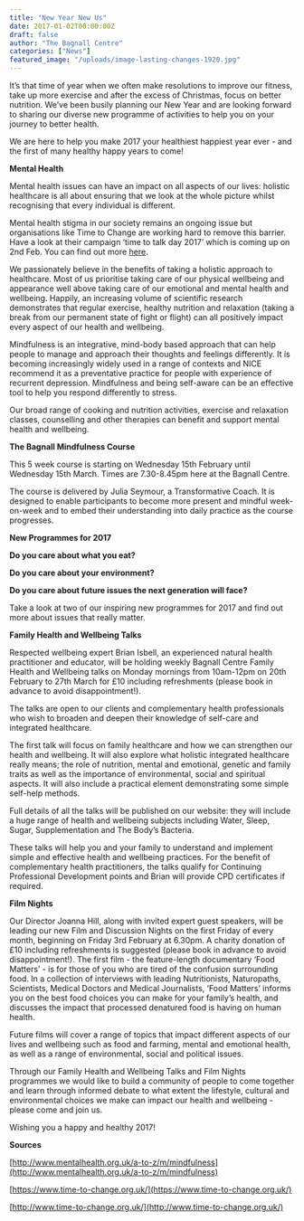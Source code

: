 ```yaml
---
title: "New Year New Us"
date: 2017-01-02T00:00:00Z
draft: false
author: "The Bagnall Centre"
categories: ["News"]
featured_image: "/uploads/image-lasting-changes-1920.jpg"
---
```


It’s that time of year when we often make resolutions to improve our fitness, take up more exercise and after the excess of Christmas, focus on better nutrition. We’ve been busily planning our New Year and are looking forward to sharing our diverse new programme of activities to help you on your journey to better health.

We are here to help you make 2017 your healthiest happiest year ever - and the first of many healthy happy years to come! 

**Mental Health**

Mental health issues can have an impact on all aspects of our lives: holistic healthcare is all about ensuring that we look at the whole picture whilst recognising that every individual is different.

Mental health stigma in our society remains an ongoing issue but organisations like Time to Change are working hard to remove this barrier. Have a look at their campaign ‘time to talk day 2017’ which is coming up on 2nd Feb. You can find out more [here](https://www.time-to-change.org.uk/).

We passionately believe in the benefits of taking a holistic approach to healthcare. Most of us prioritise taking care of our physical wellbeing and appearance well above taking care of our emotional and mental health and wellbeing. Happily, an increasing volume of scientific research demonstrates that regular exercise, healthy nutrition and relaxation (taking a break from our permanent state of fight or flight) can all positively impact every aspect of our health and wellbeing.

Mindfulness is an integrative, mind-body based approach that can help people to manage and approach their thoughts and feelings differently. It is becoming increasingly widely used in a range of contexts and NICE recommend it as a preventative practice for people with experience of recurrent depression. Mindfulness and being self-aware can be an effective tool to help you respond differently to stress. 

Our broad range of cooking and nutrition activities, exercise and relaxation classes, counselling and other therapies can benefit and support mental health and wellbeing.

**The Bagnall Mindfulness Course**

This 5 week course is starting on Wednesday 15th February until Wednesday 15th March. Times are 7.30-8.45pm here at the Bagnall Centre.

The course is delivered by Julia Seymour, a Transformative Coach. It is designed to enable participants to become more present and mindful week-on-week and to embed their understanding into daily practice as the course progresses.

**New Programmes for 2017**

**Do you care about what you eat?**

**Do you care about your environment?**

**Do you care about future issues the next generation will face?**

Take a look at two of our inspiring new programmes for 2017 and find out more about issues that really matter.

**Family Health and Wellbeing Talks**

Respected wellbeing expert Brian Isbell, an experienced natural health practitioner and educator, will be holding weekly Bagnall Centre Family Health and Wellbeing talks on Monday mornings from 10am-12pm on 20th February to 27th March for £10 including refreshments (please book in advance to avoid disappointment!).

The talks are open to our clients and complementary health professionals who wish to broaden and deepen their knowledge of self-care and integrated healthcare.

The first talk will focus on family healthcare and how we can strengthen our health and wellbeing. It will also explore what holistic integrated healthcare really means; the role of nutrition, mental and emotional, genetic and family traits as well as the importance of environmental, social and spiritual aspects. It will also include a practical element demonstrating some simple self-help methods.

Full details of all the talks will be published on our website: they will include a huge range of health and wellbeing subjects including Water, Sleep, Sugar, Supplementation and The Body’s Bacteria.

These talks will help you and your family to understand and implement simple and effective health and wellbeing practices. For the benefit of complementary health practitioners, the talks qualify for Continuing Professional Development points and Brian will provide CPD certificates if required.

**Film Nights**

Our Director Joanna Hill, along with invited expert guest speakers, will be leading our new Film and Discussion Nights on the first Friday of every month, beginning on Friday 3rd February at 6.30pm. A charity donation of £10 including refreshments is suggested (please book in advance to avoid disappointment!). The first film - the feature-length documentary ‘Food Matters’ - is for those of you who are tired of the confusion surrounding food. In a collection of interviews with leading Nutritionists, Naturopaths, Scientists, Medical Doctors and Medical Journalists, ‘Food Matters’ informs you on the best food choices you can make for your family’s health, and discusses the impact that processed denatured food is having on human health.

Future films will cover a range of topics that impact different aspects of our lives and wellbeing such as food and farming, mental and emotional health, as well as a range of environmental, social and political issues. 

Through our Family Health and Wellbeing Talks and Film Nights programmes we would like to build a community of people to come together and learn through informed debate to what extent the lifestyle, cultural and environmental choices we make can impact our health and wellbeing - please come and join us.

Wishing you a happy and healthy 2017!

**Sources**

[http://www.mentalhealth.org.uk/a-to-z/m/mindfulness](http://www.mentalhealth.org.uk/a-to-z/m/mindfulness)

[https://www.time-to-change.org.uk/](https://www.time-to-change.org.uk/)

[http://www.time-to-change.org.uk/](http://www.time-to-change.org.uk/)
